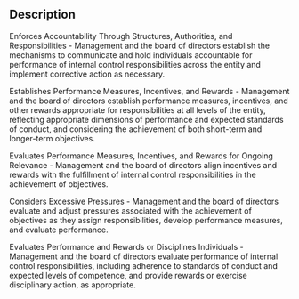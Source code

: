 ## Description

Enforces Accountability Through Structures, Authorities, and Responsibilities - Management and the board of directors establish the mechanisms to communicate and hold individuals accountable for performance of internal control responsibilities across the entity and implement corrective action as necessary.

Establishes Performance Measures, Incentives, and Rewards - Management and the board of directors establish performance measures, incentives, and other rewards appropriate for responsibilities at all levels of the entity, reflecting appropriate dimensions of performance and expected standards of conduct, and considering the achievement of both short-term and longer-term objectives.

Evaluates Performance Measures, Incentives, and Rewards for Ongoing Relevance - Management and the board of directors align incentives and rewards with the fulfillment of internal control responsibilities in the achievement of objectives.

Considers Excessive Pressures - Management and the board of directors evaluate and adjust pressures associated with the achievement of objectives as they assign responsibilities, develop performance measures, and evaluate performance.

Evaluates Performance and Rewards or Disciplines Individuals - Management and the board of directors evaluate performance of internal control responsibilities, including adherence to standards of conduct and expected levels of competence, and provide rewards or exercise disciplinary action, as appropriate.